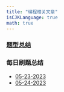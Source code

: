 ```yaml
---
title: "编程相关文章"
isCJKLanguage: true
math: true
---
```


### [题型总结](topic)




### 每日刷题总结

- [05-23-2023](05-23-2023)
- [05-24-2023](05-23-2023)
